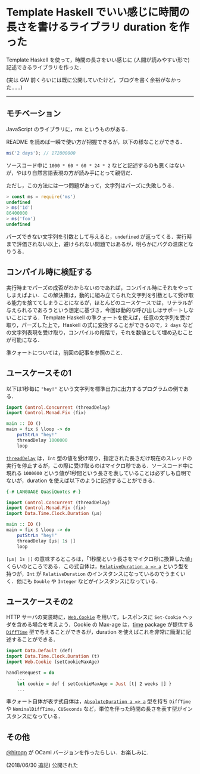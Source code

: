# Template Haskell でいい感じに時間の長さを書けるライブラリ duration を作った

Template Haskell を使って，時間の長さをいい感じに (人間が読みやすい形で) 記述できるライブラリを作った．

[](https://hackage.haskell.org/package/duration)

[](https://github.com/ryota-ka/duration)

(実は GW 前くらいには既に公開していたけど，ブログを書く余裕がなかった……)

---

## モチベーション

JavaScript のライブラリに，ms というものがある．

[](https://www.npmjs.com/package/ms)

README を読めば一瞬で使い方が把握できるが，以下の様なことができる．

```javascript
ms('2 days'); // 172800000
```

ソースコード中に `1000 * 60 * 60 * 24 * 2` などと記述するのも悪くはないが，やはり自然言語表現の方が読み手にとって親切だ．

ただし，この方法には一つ問題があって，文字列はパーズに失敗しうる．

```javascript
> const ms = require('ms')
undefined
> ms('1d')
86400000
> ms('foo')
undefined
```

パーズできない文字列を引数として与えると，`undefined` が返ってくる．実行時まで評価されない以上，避けられない問題ではあるが，明らかにバグの温床となりうる．

## コンパイル時に検証する

実行時までパーズの成否がわからないのであれば，コンパイル時にそれをやってしまえばよい．この解決策は，動的に組み立てられた文字列を引数として受け取る能力を捨ててしまうことになるが，ほとんどのユースケースでは，リテラルが与えられるであろうという想定に基づき，今回は動的な呼び出しはサポートしないことにする．Template Haskell の準クォートを使えば，任意の文字列を受け取り，パーズした上で，Haskell の式に変換することができるので，`2 days` などの文字列表現を受け取り，コンパイルの段階で，それを数値として埋め込むことが可能になる．

準クォートについては，前回の記事を参照のこと．

[](https://blog.ryota-ka.me/posts/2018/02/14/type-safe-embedded-and-external-json-with-template-haskell)

## ユースケースその1

以下は1秒毎に `"hey!"` という文字列を標準出力に出力するプログラムの例である．

```haskell
import Control.Concurrent (threadDelay)
import Control.Monad.Fix (fix)

main :: IO ()
main = fix $ \loop -> do
    putStrLn "hey!"
    threadDelay 1000000
    loop
```

[`threadDelay`](http://hackage.haskell.org/package/base-4.11.1.0/docs/Control-Concurrent.html#v:threadDelay) は，`Int` 型の値を受け取り，指定された長さだけ現在のスレッドの実行を停止するが，この際に受け取るのはマイクロ秒である．ソースコード中に現れる `1000000` という値が1秒間という長さを表していることは必ずしも自明でないが，duration を使えば以下のように記述することができる．

```haskell
{-# LANGUAGE QuasiQuotes #-}

import Control.Concurrent (threadDelay)
import Control.Monad.Fix (fix)
import Data.Time.Clock.Duration (µs)

main :: IO ()
main = fix $ \loop -> do
    putStrLn "hey!"
    threadDelay [µs| 1s |]
    loop
```

`[µs| 1s |]` の意味するところは，「1秒間という長さをマイクロ秒に換算した値」くらいのところである．この式自体は，[`RelativeDuration a => a`](http://hackage.haskell.org/package/duration-0.1.0.0/docs/Data-Time-Clock-Duration-Types.html#t:RelativeDuration) という型を持つが，`Int` が `RelativeDuration` のインスタンスになっているのでうまくいく．他にも `Double` や `Integer` などがインスタンスになっている．

## ユースケースその2

HTTP サーバの実装時に，[`Web.Cookie`](http://hackage.haskell.org/package/cookie-0.4.4/docs/Web-Cookie.html) を用いて，レスポンスに `Set-Cookie` ヘッダを含める場合を考えよう．Cookie の Max-age は，[time](https://hackage.haskell.org/package/time) package が提供する [`DiffTime`](https://hackage.haskell.org/package/time-1.9.1/docs/Data-Time-Clock.html#t:DiffTime) 型で与えることができるが，duration を使えばこれを非常に簡潔に記述することができる．

```haskell
import Data.Default (def)
import Data.Time.Clock.Duration (t)
import Web.Cookie (setCookieMaxAge)

handleRequest = do
    ...
    let cookie = def { setCookieMaxAge = Just [t| 2 weeks |] }
    ...
```

準クォート自体が表す式自体は，[`AbsoluteDuration a => a`](https://hackage.haskell.org/package/duration-0.1.0.0/docs/Data-Time-Clock-Duration-Types.html#t:AbsoluteDuration) 型を持ち `DiffTime` や `NominalDiffTime`，`CUSeconds` など，単位を伴った時間の長さを表す型がインスタンスになっている．

## その他

[@hiroqn](https://github.com/hiroqn) が OCaml バージョンを作ったらしい．お楽しみに．

(2018/06/30 追記) 公開された

[](https://qiita.com/hiroqn@github/items/a676040612534fa1b0e6)
